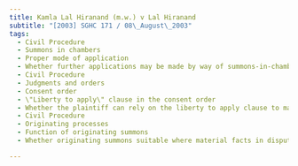 ```yaml
---
title: Kamla Lal Hiranand (m.w.) v Lal Hiranand 
subtitle: "[2003] SGHC 171 / 08\_August\_2003"
tags:
  - Civil Procedure
  - Summons in chambers
  - Proper mode of application
  - Whether further applications may be made by way of summons-in-chambers where originating summons has been fully heard and finally disposed of or where there are material facts in dispute
  - Civil Procedure
  - Judgments and orders
  - Consent order
  - \"Liberty to apply\" clause in the consent order
  - Whether the plaintiff can rely on the liberty to apply clause to make an application by way of summons-in-chambers under an earlier originating process
  - Civil Procedure
  - Originating processes
  - Function of originating summons
  - Whether originating summons suitable where material facts in dispute

---
```


